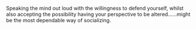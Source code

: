 Speaking the mind out loud with the willingness to defend yourself, whilst also
accepting the possibility having your perspective to be altered......might be 
the most dependable way of socializing.
